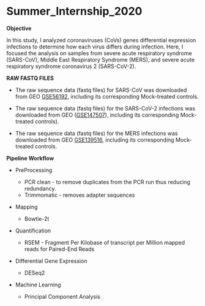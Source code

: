 # Summer_Internship_2020

**Objective**

In this study, I analyzed  coronaviruses (CoVs) genes differential expression infections to determine how each virus differs during infection. Here, I focused the analysis on samples from severe acute respiratory syndrome (SARS-CoV), Middle East Respiratory Syndrome (MERS), and severe acute respiratory syndrome coronavirus 2 (SARS-CoV-2).  

**RAW FASTQ FILES**

* The raw sequence data (fastq files) for SARS-CoV was downloaded from GEO [GSE56192](https://www.ncbi.nlm.nih.gov/geo/query/acc.cgi?acc=GSE56192), including its corresponding Mock-treated controls. 

* The raw sequence data (fastq files) for the SARS-CoV-2 infections was downloaded from GEO ([GSE147507](https://www.ncbi.nlm.nih.gov/geo/query/acc.cgi?acc=GSE147507)), including its corresponding Mock-treated controls). 

* The raw sequence data (fastq files) for the MERS infections was downloaded from GEO [GSE139516](https://www.ncbi.nlm.nih.gov/geo/query/acc.cgi?acc=GSE139516), including its corresponding Mock-treated controls.

**Pipeline Workflow**

*   PreProcessing
    
      * PCR clean - to remove duplicates from the PCR run  thus reducing redundancy. 
      * Trimmomatic - removes adapter sequences
      
*   Mapping 

      * Bowtie-2t
      
* Quantification 

    * RSEM -  Fragment Per Kilobase of transcript per Million mapped reads  for Paired-End Reads

* Differential Gene Expression

    * DESeq2
    
* Machine Learning 

    * Principal Component Analysis


